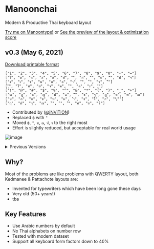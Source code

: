 # Manoonchai

Modern &amp; Productive Thai keyboard layout

[Try me on Manoontype!](https://manoontype.web.app) or [See the preview of the layout & optimization score](https://layout-analyzer.vercel.app)

## v0.3 (May 6, 2021)

[Download printable format](https://github.com/narze/Manoonchai/files/6438811/layout.pdf)

```plaintext
["1", "2", "3", "4", "5", "6", "7", "8", "9", "0", "-", "="]
["ใ", "ต", "ห", "ล", "ส", "ป", "ั", "ก", "ิ", "บ", "็", "ฬ", "ฯ"]
["ง", "เ", "ร", "น", "ม", "อ", "า", "่", "้", "ว", "ื"]
["ุ", "ไ", "ท", "ย", "จ", "ค", "ี", "ด", "ะ", "ู"]
["!", "@", "#", "$", "%", "^", "&", "*", "(", ")", "_", "+"]
["ฒ", "ฏ", "ซ", "ญ", "ฟ", "ฉ", "ึ", "ธ", "ฐ", "ฎ", "ฆ", "ฑ", "ฌ"]
["ษ", "ถ", "แ", "ช", "พ", "ผ", "ำ", "ข", "โ", "ภ", "\""]
["ฤ", "ฝ", "ๆ", "ณ", "๊", "๋", "์", "ศ", "ฮ", "?"]
```

- Contributed by ([@iNViTiON](https://github.com/iNViTiON))
- Replaced `฿` with `"`
- Moved `฿`, `"`, `ฑ`, `ฌ`, `ฬ`, `ฯ` to the right most
- Effort is slightly reduced, but acceptable for real world usage

![image](https://user-images.githubusercontent.com/248741/117223218-66704480-ae37-11eb-9ee5-0ae8556f4d02.png)

<details>
  <summary>Previous Versions</summary>

## v0.2 (May 1, 2021)

```plaintext
["1","2","3","4","5","6","7","8","9","0","-","="]
["พ","ค","ย","ว","ล","ป","ั","ก","ต","บ","็","ู","์"]
["ห","เ","น","ร","ม","อ","า","่","้","ง","ื"]
["ช","ไ","ส","ท","จ","ิ","ี","ด","ะ","ุ"]
["!","@","#","$","%","^","&","*","(",")","_","+"]
["ฑ","ฒ","ษ","ญ","ฟ","ฎ","ฉ","ภ","ฐ","ฤ","ฆ","ฌ","ฯ"]
["ๆ","ถ","แ","ข","ผ","ึ","ใ","ำ","โ","ศ","ฮ"]
["ฬ","๋","๊","ซ","ฝ","?","ณ","ธ","ฏ","฿"]
```

After model optimization, weight adjustment and more than 10 million iterations, this layout achieve 49.5% improvement from Kedmanee.

![image](https://user-images.githubusercontent.com/248741/116779603-856e7f80-aaa1-11eb-9175-26d0802d0bd9.png)

## v0.1 (April 24, 2021)

Generated from [Carpalx-th](https://github.com/narze/carpalx-th), and edited by hand to make it more sensible. AltGr layer not available yet so `ฃ`, `ฅ` will be missing.

```plaintext
["1", "2", "3", "4", "5", "6", "7", "8", "9", "0", "-", "="]
["ู", "พ", "ง", "ส", "ต", "ค", "ั", "อ", "บ", "ป", "็", "ๆ", "ฐ"]
["ว", "ก", "น", "ร", "ย", "เ", "่", "า", "ม", "ี", "ะ"]
["ท", "ใ", "ห", "ล", "ช", "ไ", "้", "ด", "ุ", "์"]
["!", "@", "#", "$", "%", "^", "&", "*", "(", ")", "_", "+"]
["ฯ", "ฏ", "ษ", "ศ", "ซ", "๊", "โ", "ฬ", "ภ", "ฮ", "ฒ", "ฤ", "ฑ"]
["ธ", "ข", "แ", "ญ", "จ", "ถ", "ิ", "ื", "ำ", "ึ", "๋"]
["ฆ", "ฌ", "ฉ", "ผ", "ฝ", "฿", "ณ", "ฟ", "ฎ", "?"]
```

![image](https://user-images.githubusercontent.com/248741/115959989-383a5d00-a539-11eb-86e5-0a70b23a999e.png)
</details>

## Why?

Most of the problems are like problems with QWERTY layout, both Kedmanee & Pattachote layouts are:

- Invented for typewriters which have been long gone these days
- Very old (50+ years!)
- tba

## Key Features

- Use Arabic numbers by default
- No Thai alphabets on number row
- Tested with modern dataset
- Support all keyboard form factors down to 40%
